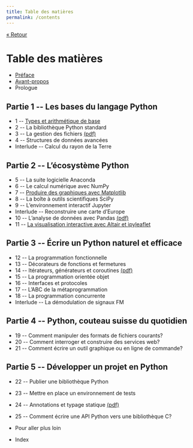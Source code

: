 ```yaml
---
title: Table des matières
permalink: /contents
---
```


[« Retour](/python/)

# Table des matières

- [Préface](/python/preface)
- [Avant-propos](/python/)
- Prologue

## Partie 1 -- Les bases du langage Python

- 1 -- [Types et arithmétique de base](arithmetique/)
- 2 -- La bibliothèque Python standard
- 3 -- La gestion des fichiers [(pdf)](/)
- 4 -- Structures de données avancées
- Interlude -- Calcul du rayon de la Terre

## Partie 2 -- L’écosystème Python

- 5 -- La suite logicielle Anaconda
- 6 -- Le calcul numérique avec NumPy
- 7 -- [Produire des graphiques avec Matplotlib](matplotlib/)
- 8 -- La boîte à outils scientifiques SciPy
- 9 -- L’environnement interactif Jupyter
- Interlude -- Reconstruire une carte d’Europe
- 10 -- L’analyse de données avec Pandas [(pdf)](/)
- 11 -- [La visualisation interactive avec Altair et ipyleaflet](altair/)

## Partie 3 -- Écrire un Python naturel et efficace

- 12 -- La programmation fonctionnelle
- 13 -- Décorateurs de fonctions et fermetures
- 14 -- Itérateurs, générateurs et coroutines [(pdf)](/)
- 15 -- La programmation orientée objet
- 16 -- Interfaces et protocoles
- 17 -- L’ABC de la métaprogrammation
- 18 -- La programmation concurrente
- Interlude -- La démodulation de signaux FM

## Partie 4 -- Python, couteau suisse du quotidien

- 19 -- Comment manipuler des formats de fichiers courants?
- 20 -- Comment interroger et construire des services web?
- 21 -- Comment écrire un outil graphique ou en ligne de commande?

## Partie 5 -- Développer un projet en Python

- 22 -- Publier une bibliothèque Python
- 23 -- Mettre en place un environnement de tests
- 24 -- Annotations et typage statique [(pdf)](/)
- 25 -- Comment écrire une API Python vers une bibliothèque C?

- Pour aller plus loin
- Index

